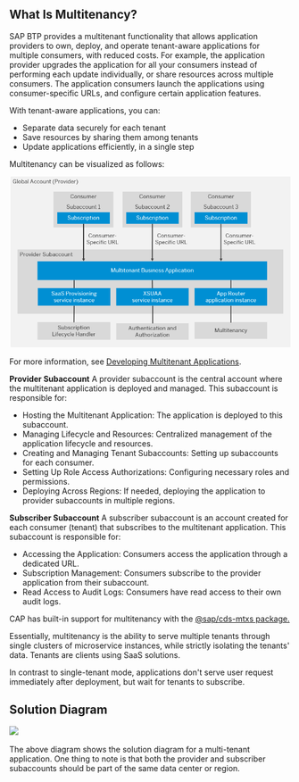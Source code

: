## What Is Multitenancy?
SAP BTP provides a multitenant functionality that allows application providers to own, deploy, and operate tenant-aware applications for multiple consumers, with reduced costs. For example, the application provider upgrades the application for all your consumers instead of performing each update individually, or share resources across multiple consumers. The application consumers launch the applications using consumer-specific URLs, and configure certain application features.

With tenant-aware applications, you can:
- Separate data securely for each tenant
- Save resources by sharing them among tenants
- Update applications efficiently, in a single step

Multitenancy can be visualized as follows:


<img src="../images/multitenancyblockdiagran.png"/>


For more information, see [Developing Multitenant Applications](https://help.sap.com/docs/btp/sap-business-technology-platform/developing-multitenant-applications-in-cloud-foundry-environment?locale=en-US).

**Provider Subaccount**
A provider subaccount is the central account where the multitenant application is deployed and managed. This subaccount is responsible for:

- Hosting the Multitenant Application: The application is deployed to this subaccount.
- Managing Lifecycle and Resources: Centralized management of the application lifecycle and resources.
- Creating and Managing Tenant Subaccounts: Setting up subaccounts for each consumer.
- Setting Up Role Access Authorizations: Configuring necessary roles and permissions.
- Deploying Across Regions: If needed, deploying the application to provider subaccounts in multiple regions.

**Subscriber Subaccount**
A subscriber subaccount is an account created for each consumer (tenant) that subscribes to the multitenant application. This subaccount is responsible for:

- Accessing the Application: Consumers access the application through a dedicated URL.
- Subscription Management: Consumers subscribe to the provider application from their subaccount.
- Read Access to Audit Logs: Consumers have read access to their own audit logs.



CAP has built-in support for multitenancy with the [@sap/cds-mtxs package.](https://www.npmjs.com/package/@sap/cds-mtxs)

Essentially, multitenancy is the ability to serve multiple tenants through single clusters of microservice instances, while strictly isolating the tenants' data. Tenants are clients using SaaS solutions.

In contrast to single-tenant mode, applications don't serve user request immediately after deployment, but wait for tenants to subscribe.

## Solution Diagram

<image src="./common-saas.png"/>

The above diagram shows the solution diagram for a multi-tenant application. One thing to note is that both the provider and subscriber subaccounts should be part of the same data center or region. 

